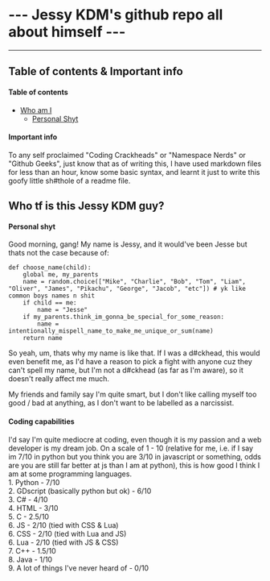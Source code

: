 # --- Jessy KDM's github repo all about himself ---

---

## Table of contents & Important info

#### Table of contents
- [Who am I](#who-tf-is-this-jessy-kdm-guy)
   - [Personal Shyt](#personal-shyt)


#### Important info

To any self proclaimed "Coding Crackheads" or "Namespace Nerds" or "Github Geeks", just know that as of writing this, I have used markdown files for less than an hour, know some basic syntax, and learnt it just to write this goofy little sh#thole of a readme file.


## Who tf is this Jessy KDM guy?

#### Personal shyt

Good morning, gang! My name is Jessy, and it would've been Jesse but thats not the case because of:

```
def choose_name(child):
    global me, my_parents
    name = random.choice(["Mike", "Charlie", "Bob", "Tom", "Liam", "Oliver", "James", "Pikachu", "George", "Jacob", "etc"]) # yk like common boys names n shit
    if child == me:
        name = "Jesse"
    if my_parents.think_im_gonna_be_special_for_some_reason:
        name = intentionally_mispell_name_to_make_me_unique_or_sum(name)
    return name
```
So yeah, um, thats why my name is like that. If I was a d#ckhead, this would even benefit me, as I'd have a reason to pick a fight with anyone cuz they can't spell my name, but I'm not a d#ckhead (as far as I'm aware), so it doesn't really affect me much.



My friends and family say I'm quite smart, but I don't like calling myself too good / bad at anything, as I don't want to be labelled as a narcissist.

#### Coding capabilities

I'd say I'm quite mediocre at coding, even though it is my passion and a web developer is my dream job. On a scale of 1 - 10 (relative for me, i.e. if I say im 7/10 in python but you think you are 3/10 in javascript or something, odds are you are still far better at js than I am at python), this is how good I think I am at some programming languages.<br>  1. Python - 7/10<br>  2. GDscript (basically python but ok) - 6/10<br>  3. C# - 4/10<br>  4. HTML - 3/10<br>  5. C - 2.5/10<br>  6. JS - 2/10 (tied with CSS & Lua)<br>  6. CSS - 2/10 (tied with Lua and JS)<br>  6. Lua - 2/10 (tied with JS & CSS)<br>  7. C++ - 1.5/10<br>  8. Java - 1/10<br>  9. A lot of things I've never heard of - 0/10
